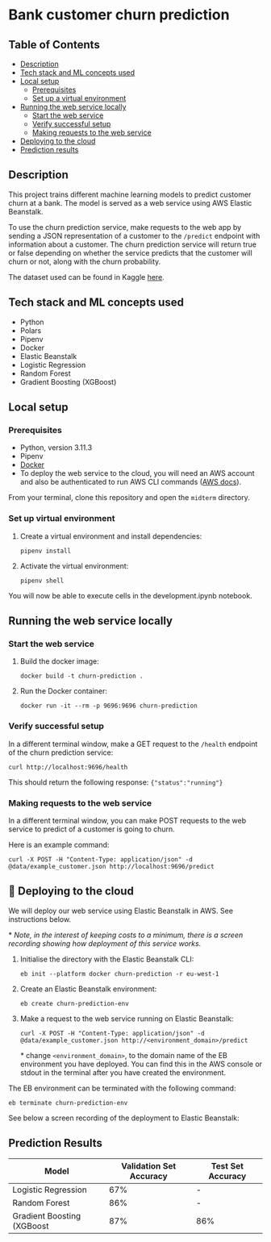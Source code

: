 # Bank customer churn prediction


## Table of Contents
- [Description](#description)
- [Tech stack and ML concepts used ](#tech_stack)
- [Local setup](#local_setup)
  - [Prerequisites](#prerequisites)
  - [Set up a virtual environment](#setup_virtual_environment)
- [Running the web service locally](#running_locally)
  - [Start the web service](#start_web_service)
  - [Verify successful setup](#verify_successful_setup)
  - [Making requests to the web service](#making_requests)
- [Deploying to the cloud](#cloud_deployment)
- [Prediction results](#prediction_results)


## Description <a name = "description"></a>
<!---
Write 1-2 paragraphs describing the purpose of your project.
-->
This project trains different machine learning models to predict customer churn at a bank.
The model is served as a web service using AWS Elastic Beanstalk.

To use the churn prediction service, make requests to the web app by sending a JSON
representation of a customer to the `/predict` endpoint with information about a
customer. The churn prediction service will return true or false depending on whether
the service predicts that the customer will churn or not, along with the churn
probability.

The dataset used can be found in Kaggle [here](https://www.kaggle.com/datasets/gauravtopre/bank-customer-churn-dataset/data).


## Tech stack and ML concepts used <a name = "tech_stack"></a>
<!---
A list of software used to build the application and ML concepts used.
-->
* Python
* Polars
* Pipenv
* Docker
* Elastic Beanstalk
* Logistic Regression
* Random Forest
* Gradient Boosting (XGBoost)


## Local setup <a name = "Local_setup"></a>
<!---
A step by step series of instruction that tells you how to get the application running locally.
-->

### Prerequisites <a name = "prerequisites"></a>
<!---
A list of things you need to install and how to install them. 
-->
* Python, version 3.11.3
* Pipenv
* [Docker](https://docs.docker.com/engine/install/)
* To deploy the web service to the cloud, you will need an AWS account and also be
    authenticated to run AWS CLI commands ([AWS docs](https://docs.aws.amazon.com/cli/latest/userguide/sso-configure-profile-token.html)).

From your terminal, clone this repository and open the `midterm` directory.

### Set up virtual environment <a name = "setup_virtual_environment"></a>

1. Create a virtual environment and install dependencies:
   ```
   pipenv install
   ```
2. Activate the virtual environment:
   ```
   pipenv shell
   ```
You will now be able to execute cells in the development.ipynb notebook.


## Running the web service locally <a name = "running_locally"></a>

### Start the web service <a name = "start_web_service"></a>

1. Build the docker image:
   ```
   docker build -t churn-prediction .
   ```
2. Run the Docker container:
   ```
   docker run -it --rm -p 9696:9696 churn-prediction
   ```

### Verify successful setup <a name = "verify_successful_setup"></a>
<!---
Provide an example command to verify that the setup was successful.
-->
In a different terminal window, make a GET request to the `/health` endpoint of the 
churn prediction service: 
```
curl http://localhost:9696/health
```
This should return the following response:
`{"status":"running"}`

### Making requests to the web service <a name = "making_requests"></a>
In a different terminal window, you can make POST requests to the web service to predict
of a customer is going to churn.

Here is an example command:
```
curl -X POST -H "Content-Type: application/json" -d @data/example_customer.json http://localhost:9696/predict
```


## 🚀 Deploying to the cloud <a name = "cloud_deployment"></a>
<!---
Add additional notes about how to deploy this application to the cloud.
-->
We will deploy our web service using Elastic Beanstalk in AWS. See instructions below.

&ast; *Note, in the interest of keeping costs to a minimum, there is a screen recording showing how
deployment of this service works.*

1. Initialise the directory with the Elastic Beanstalk CLI:
   ```
   eb init --platform docker churn-prediction -r eu-west-1
   ```

2. Create an Elastic Beanstalk environment:
   ```
   eb create churn-prediction-env
   ```

3. Make a request to the web service running on Elastic Beanstalk:
   ```
   curl -X POST -H "Content-Type: application/json" -d @data/example_customer.json http://<environment_domain>/predict
   ```
    &ast; change `<environment_domain>`, to the domain name of the EB environment you
    have deployed. You can find this in the AWS console or stdout in the terminal after
    you have created the environment.

The EB environment can be terminated with the following command:
```
eb terminate churn-prediction-env
```

See below a screen recording of the deployment to Elastic Beanstalk:


## Prediction Results <a name = "prediction_results"></a>
| Model                      | Validation Set Accuracy | Test Set Accuracy |
|----------------------------|-------------------------|-------------------|
| Logistic Regression        | 67%                     | -                 |
| Random Forest              | 86%                     | -                 |
| Gradient Boosting (XGBoost | 87%                     | 86%               |

